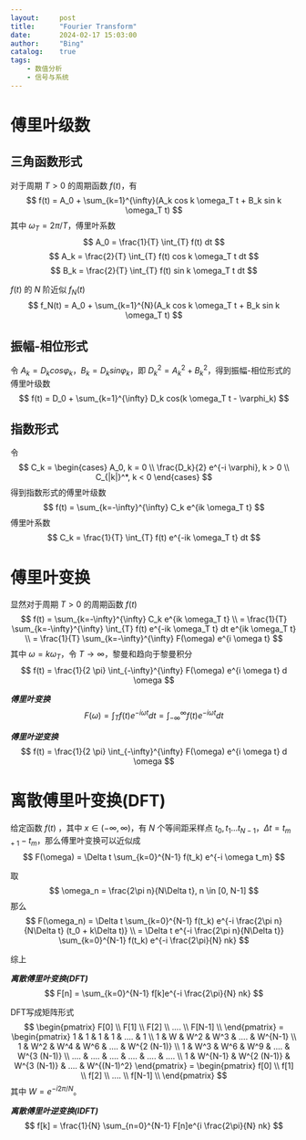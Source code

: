 ```yaml
---
layout:     post
title:      "Fourier Transform"
date:       2024-02-17 15:03:00
author:     "Bing"
catalog:    true
tags:
    - 数值分析
    - 信号与系统
---
```


# 傅里叶级数
## 三角函数形式
对于周期 $T > 0$ 的周期函数 $f(t)$，有
$$
    f(t) = A_0 + \sum_{k=1}^{\infty}(A_k cos k \omega_T t + B_k sin k \omega_T t)
$$
其中 $\omega_T = 2\pi/T$，傅里叶系数
$$
    A_0 = \frac{1}{T} \int_{T} f(t) dt
$$
$$
    A_k = \frac{2}{T} \int_{T} f(t) cos k \omega_T t dt
$$
$$
    B_k = \frac{2}{T} \int_{T} f(t) sin k \omega_T t dt
$$

$f(t)$ 的 $N$ 阶近似 $f_N(t)$
$$
    f_N(t) = A_0 + \sum_{k=1}^{N}(A_k cos k \omega_T t + B_k sin k \omega_T t)
$$

## 振幅-相位形式
令 $A_k = D_k cos \varphi_k$，$B_k = D_k sin \varphi_k$，即 $D_k^2 = A_k^2 + B_k^2$，得到振幅-相位形式的傅里叶级数
$$
    f(t) = D_0 + \sum_{k=1}^{\infty} D_k cos(k \omega_T t - \varphi_k)
$$

## 指数形式
令
$$
    C_k = \begin{cases}
        A_0, k = 0 \\
        \frac{D_k}{2} e^{-i \varphi}, k > 0 \\
        C_{|k|}^*, k < 0
    \end{cases}
$$
得到指数形式的傅里叶级数
$$
    f(t) = \sum_{k=-\infty}^{\infty} C_k e^{ik \omega_T t}
$$
傅里叶系数
$$
    C_k = \frac{1}{T} \int_{T} f(t) e^{-ik \omega_T t} dt
$$

# 傅里叶变换
显然对于周期 $T > 0$ 的周期函数 $f(t)$
$$
    f(t) = \sum_{k=-\infty}^{\infty} C_k e^{ik \omega_T t}
    \\
    = \frac{1}{T} \sum_{k=-\infty}^{\infty} \int_{T} f(t) e^{-ik \omega_T t} dt e^{ik \omega_T t}
    \\
    = \frac{1}{T} \sum_{k=-\infty}^{\infty} F(\omega) e^{i \omega t}
$$
其中 $\omega = k\omega_T$，令 $T \to \infty$，黎曼和趋向于黎曼积分
$$
    f(t) = \frac{1}{2 \pi} \int_{-\infty}^{\infty} F(\omega) e^{i \omega t} d \omega
$$

***傅里叶变换***
$$
    F(\omega) = \int_{T} f(t) e^{-i \omega t} dt = \int_{-\infty}^{\infty} f(t) e^{-i \omega t} dt
$$

***傅里叶逆变换***
$$
    f(t) = \frac{1}{2 \pi} \int_{-\infty}^{\infty} F(\omega) e^{i \omega t} d \omega
$$

# 离散傅里叶变换(DFT)
给定函数 $f(t)$ ，其中 $x \in (-\infty, \infty)$，有 $N$ 个等间距采样点 $t_0,t_1...t_{N-1}$，$\Delta t = t_{m+1} - t_m$，那么傅里叶变换可以近似成
$$
    F(\omega) = \Delta t \sum_{k=0}^{N-1} f(t_k) e^{-i \omega t_m}
$$

取
$$
    \omega_n = \frac{2\pi n}{N\Delta t}, n \in [0, N-1]
$$
那么
$$
    F(\omega_n) = \Delta t \sum_{k=0}^{N-1} f(t_k) e^{-i \frac{2\pi n}{N\Delta t} (t_0 + k\Delta t)}
    \\
    = \Delta t e^{-i \frac{2\pi n}{N\Delta t}} \sum_{k=0}^{N-1} f(t_k) e^{-i \frac{2\pi}{N} nk}
$$

综上

***离散傅里叶变换(DFT)***
$$
    F[n] = \sum_{k=0}^{N-1} f[k]e^{-i \frac{2\pi}{N} nk}
$$

DFT写成矩阵形式
$$
    \begin{pmatrix}
        F[0] \\
        F[1] \\
        F[2] \\
        .... \\
        F[N-1] \\
    \end{pmatrix} = \begin{pmatrix}
        1 & 1 & 1 & 1 & .... & 1 \\
        1 & W & W^2 & W^3 & .... & W^{N-1} \\
        1 & W^2 & W^4 & W^6 & .... & W^{2 (N-1)} \\
        1 & W^3 & W^6 & W^9 & .... & W^{3 (N-1)} \\
        .... & .... & .... & .... & .... & .... \\
        1 & W^{N-1} & W^{2 (N-1)} & W^{3 (N-1)} & .... & W^{(N-1)^2}
    \end{pmatrix} = \begin{pmatrix}
        f[0] \\
        f[1] \\
        f[2] \\
        .... \\
        f[N-1] \\
    \end{pmatrix}
$$
其中 $W = e^{-i2\pi /N}$。

***离散傅里叶逆变换(IDFT)***
$$
    f[k] = \frac{1}{N} \sum_{n=0}^{N-1} F[n]e^{i \frac{2\pi}{N} nk}
$$